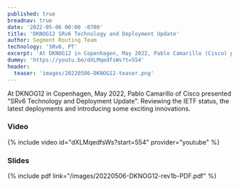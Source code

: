 ```yaml
---
published: true
breadnav: true
date: '2022-05-06 00:00 -0700'
title: 'DKNOG12 SRv6 Technology and Deployment Update'
author: Segment Routing Team
technology: 'SRv6, PT'
excerpt: 'At DKNOG12 in Copenhagen, May 2022, Pablo Camarillo (Cisco) presented "SRv6 Technology and Deployment Update". Reviewing the IETF status, the latest deployments and introducing some exciting innovations.'
dummy: 'https://youtu.be/dXLMqedfsWs?t=554'
header:
  teaser: 'images/20220506-DKNOG12-teaser.png'
---
```


At DKNOG12 in Copenhagen, May 2022, Pablo Camarillo of Cisco presented "SRv6 Technology and Deployment Update". Reviewing the IETF status, the latest deployments and introducing some exciting innovations.

### Video

{% include video id="dXLMqedfsWs?start=554" provider="youtube" %}

### Slides

{% include pdf link="/images/20220506-DKNOG12-rev1b-PDF.pdf" %}


